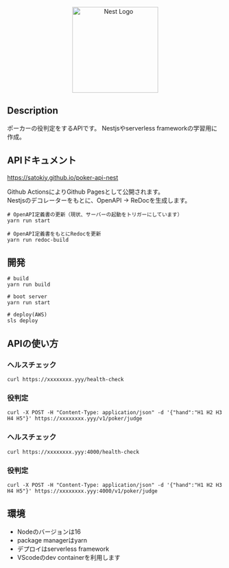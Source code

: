 <p align="center">
  <a href="http://nestjs.com/" target="blank"><img src="https://nestjs.com/img/logo-small.svg" width="200" alt="Nest Logo" /></a>
</p>

[circleci-image]: https://img.shields.io/circleci/build/github/nestjs/nest/master?token=abc123def456
[circleci-url]: https://circleci.com/gh/nestjs/nest



## Description
ポーカーの役判定をするAPIです。
Nestjsやserverless frameworkの学習用に作成。

## APIドキュメント
https://satokiy.github.io/poker-api-nest

Github ActionsによりGithub Pagesとして公開されます。  
Nestjsのデコレーターをもとに、OpenAPI -> ReDocを生成します。  
```
# OpenAPI定義書の更新（現状、サーバーの起動をトリガーにしています）
yarn run start
```
```
# OpenAPI定義書をもとにRedocを更新
yarn run redoc-build
```
## 開発
```
# build
yarn run build
```
```
# boot server
yarn run start
```

```
# deploy(AWS)
sls deploy
```
## APIの使い方
### ヘルスチェック
```
curl https://xxxxxxxx.yyy/health-check
```
### 役判定
```
curl -X POST -H "Content-Type: application/json" -d '{"hand":"H1 H2 H3 H4 H5"}' https://xxxxxxxx.yyy/v1/poker/judge
```

### ヘルスチェック
```
curl https://xxxxxxxx.yyy:4000/health-check
```
### 役判定
```
curl -X POST -H "Content-Type: application/json" -d '{"hand":"H1 H2 H3 H4 H5"}' https://xxxxxxxx.yyy:4000/v1/poker/judge
```

## 環境
- Nodeのバージョンは16
- package managerはyarn
- デプロイはserverless framework
- VScodeのdev containerを利用します
